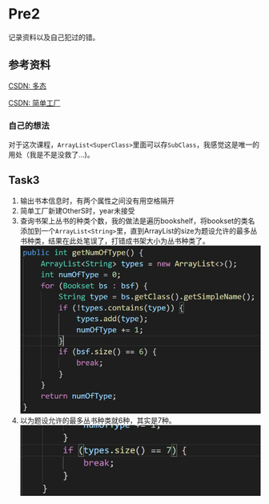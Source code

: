 # Pre2

记录资料以及自己犯过的错。

## 参考资料

[CSDN: 多态](https://blog.csdn.net/yigan123/article/details/106504556)

[CSDN: 简单工厂](https://blog.csdn.net/u013132035/article/details/80633755)

### 自己的想法

对于这次课程，`ArrayList<SuperClass>`里面可以存`SubClass`，我感觉这是唯一的用处（我是不是没救了...)。

## Task3

1. 输出书本信息时，有两个属性之间没有用空格隔开
2. 简单工厂新建OtherS时，year未接受
3. 查询书架上丛书的种类个数，我的做法是遍历bookshelf，将bookset的类名添加到一个`ArrayList<String>`里，直到ArrayList的size为题设允许的最多丛书种类，结果在此处笔误了，打错成书架大小为丛书种类了。
   ![查询书本种类数量](img/查询书本种类数量.jpg)
4. 以为题设允许的最多丛书种类就6种，其实是7种。
   ![以为6种，其实7种](img/以为6种，其实7种.jpg)
